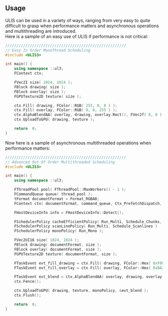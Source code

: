 ## Usage
ULIS can be used in a variety of ways, ranging from very easy to quite difficult to grasp when performance matters and asynchronous operations and multithreading are introduced.  
Here is a sample of an easy use of ULIS if performance is not critical:

```cpp
//////////////////////////////////////////////////////
// Easy In Order MonoThread Scheduling
#include <ULIS3>

int main() {
    using namespace ::ul3;
    FContext ctx;

    FVec2I size( 1024, 1024 );
    FBlock drawing( size );
    FBlock overlay( size );
    FGPUTexture2D texture( size );

    ctx.Fill( drawing, FColor::RGB( 255, 0, 0 ) );
    ctx.Fill( overlay, FColor::RGB( 0, 0, 255 ) );
    ctx.AlphaBlendAA( overlay, drawing, overlay.Rect(), FVec2f( 0, 0 ), Blend_Normal, 1.f );
    ctx.UploadToGPU( drawing, texture );

    return  0;
}
```

Now here is a sample of asynchronous multithreaded operations when performance matters:
```cpp
//////////////////////////////////////////////////////
// Advanced Out Of Order Multithreaded Scheduling
#include <ULIS3>

int main() {
    using namespace ::ul3;

    FThreadPool pool( FThreadPool::MaxWorkers() - 1 );
    FCommandQueue queue( thread_pool );
    tFormat documentFormat = Format_RGBA8;
    FContext ctx( documentFormat, command_queue, Ctx_PrefetchDispatch, SelectPerf_SSE );

    FHostDeviceInfo info = FHostDeviceInfo::Detect();

    FSchedulerPolicy cacheEfficientPolicy( Run_Multi, Schedule_Chunks, ItemSize_ChunkLength, info.CacheLineSize_L1 );
    FSchedulerPolicy scanLinePolicy( Run_Multi, Schedule_Scanlines )
    FSchedulerPolicy monoPolicy( Run_Mono );

    FVec2UI16 size( 1024, 1024 );
    FBlock drawing( documentFormat, size );
    FBlock overlay( documentFormat, size );
    FGPUTexture2D texture( documentFormat, size );

    FTaskEvent evt_fill_drawing = ctx.Fill( drawing, FColor::Hex( 0xF00 ), cacheEfficientPolicy );
    FTaskEvent evt_fill_overlay = ctx.Fill( overlay, FColor::Hex( 0xBA2 ), cacheEfficientPolicy, &evt_fill_drawing );

    FTaskEvent evt_blend = ctx.AlphaBlendAA( overlay, drawing, overlay.Rect(), FVec2F( 0, 0 ), Blend_Normal, 1.f, scanLinePolicy );
    ctx.Fence();

    ctx.UploadToGPU( drawing, texture, monoPolicy, &evt_blend );
    ctx.Flush();

    return  0;
}
```
